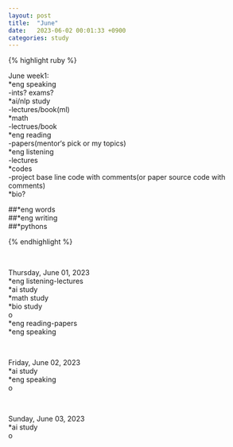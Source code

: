 ```yaml
---
layout: post
title:  "June"
date:   2023-06-02 00:01:33 +0900
categories: study
---
```








{% highlight ruby %}


June week1:   
*eng speaking   
	-ints? exams?       
*ai/nlp study  
	-lectures/book(ml)     
*math  
	-lectrues/book  
*eng reading  
	-papers(mentor‘s pick or my topics)   
*eng listening  
	-lectures      
*codes  
	-project base line code with comments(or paper source code with comments)  
*bio?  

##*eng words  
##*eng writing  
##*pythons



{% endhighlight %}  




<br/>


Thursday, June 01, 2023   
*eng listening-lectures       
*ai study  
*math study  
*bio study  
o      
*eng reading-papers   
*eng speaking  

<br/>

Friday, June 02, 2023  
*ai study  
*eng speaking  
o  

<br/>

Sunday, June 03, 2023  
*ai study  
o  

<br/>  

